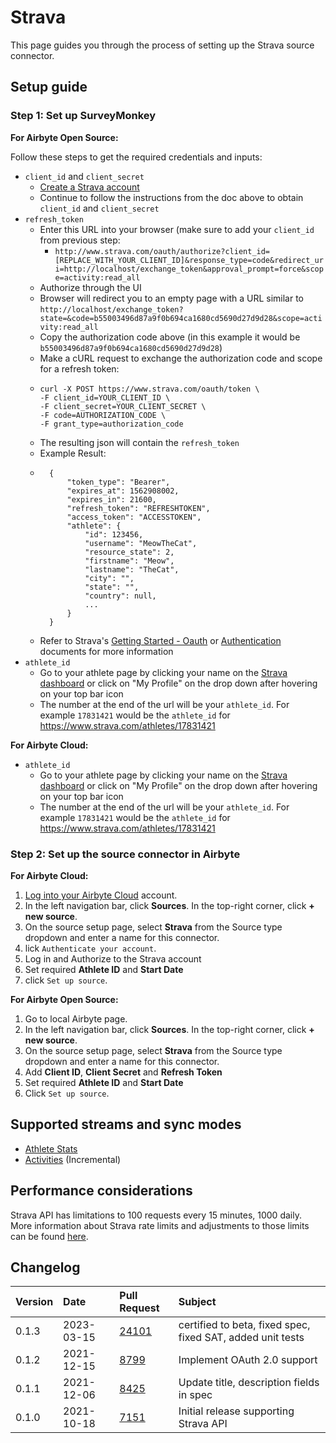# 

# Strava

This page guides you through the process of setting up the Strava    source connector.

## Setup guide
### Step 1: Set up SurveyMonkey

<!-- env:oss -->
**For Airbyte Open Source:**

Follow these steps to get the required credentials and inputs:
* `client_id` and `client_secret`
    * [Create a Strava account](https://developers.strava.com/docs/getting-started/#account)
    * Continue to follow the instructions from the doc above to obtain `client_id` and `client_secret`
* `refresh_token`
    * Enter this URL into your browser (make sure to add your `client_id` from previous step:
        * `http://www.strava.com/oauth/authorize?client_id=[REPLACE_WITH_YOUR_CLIENT_ID]&response_type=code&redirect_uri=http://localhost/exchange_token&approval_prompt=force&scope=activity:read_all`
    * Authorize through the UI
    * Browser will redirect you to an empty page with a URL similar to `http://localhost/exchange_token?state=&code=b55003496d87a9f0b694ca1680cd5690d27d9d28&scope=activity:read_all`
    * Copy the authorization code above (in this example it would be `b55003496d87a9f0b694ca1680cd5690d27d9d28`)
    * Make a cURL request to exchange the authorization code and scope for a refresh token:
    * ```
      curl -X POST https://www.strava.com/oauth/token \
      -F client_id=YOUR_CLIENT_ID \
      -F client_secret=YOUR_CLIENT_SECRET \
      -F code=AUTHORIZATION_CODE \
      -F grant_type=authorization_code
      ```
    * The resulting json will contain the `refresh_token`
    * Example Result:
    * ```
        {
            "token_type": "Bearer",
            "expires_at": 1562908002,
            "expires_in": 21600,
            "refresh_token": "REFRESHTOKEN",
            "access_token": "ACCESSTOKEN",
            "athlete": {
                "id": 123456,
                "username": "MeowTheCat",
                "resource_state": 2,
                "firstname": "Meow",
                "lastname": "TheCat",
                "city": "",
                "state": "",
                "country": null,
                ...
            }
        }
      ```
    * Refer to Strava's [Getting Started - Oauth](https://developers.strava.com/docs/getting-started/#oauth) or [Authentication](https://developers.strava.com/docs/authentication/) documents for more information
* `athlete_id`
    * Go to your athlete page by clicking your name on the [Strava dashboard](https://www.strava.com/dashboard) or click on "My Profile" on the drop down after hovering on your top bar icon
    * The number at the end of the url will be your `athlete_id`. For example `17831421` would be the `athlete_id` for https://www.strava.com/athletes/17831421

<!-- /env:oss -->

<!-- env:cloud -->
**For Airbyte Cloud:**

* `athlete_id`
    * Go to your athlete page by clicking your name on the [Strava dashboard](https://www.strava.com/dashboard) or click on "My Profile" on the drop down after hovering on your top bar icon
    * The number at the end of the url will be your `athlete_id`. For example `17831421` would be the `athlete_id` for https://www.strava.com/athletes/17831421

<!-- /env:cloud -->


### Step 2: Set up the source connector in Airbyte

<!-- env:cloud -->
**For Airbyte Cloud:**

1. [Log into your Airbyte Cloud](https://cloud.airbyte.com/workspaces) account.
2. In the left navigation bar, click **Sources**. In the top-right corner, click **+ new source**.
3. On the source setup page, select **Strava** from the Source type dropdown and enter a name for this connector.
4. lick `Authenticate your account`.
5. Log in and Authorize to the Strava account
6. Set required **Athlete ID** and **Start Date**
7. click `Set up source`.
<!-- /env:cloud -->

<!-- env:oss -->
**For Airbyte Open Source:**

1. Go to local Airbyte page.
2. In the left navigation bar, click **Sources**. In the top-right corner, click **+ new source**.
3. On the source setup page, select **Strava** from the Source type dropdown and enter a name for this connector.
4. Add **Client ID**,  **Client Secret** and **Refresh Token**
5. Set required **Athlete ID** and **Start Date**
6. Click `Set up source`.
<!-- /env:oss -->

## Supported streams and sync modes

* [Athlete Stats](https://developers.strava.com/docs/reference/#api-Athletes-getStats)
* [Activities](https://developers.strava.com/docs/reference/#api-Activities-getLoggedInAthleteActivities) \(Incremental\)

## Performance considerations

Strava API has limitations to 100 requests every 15 minutes, 1000 daily.
More information about Strava rate limits and adjustments to those limits can be found [here](https://developers.strava.com/docs/rate-limits).

## Changelog

| Version | Date       | Pull Request                                             | Subject                                                    |
|:--------|:-----------|:---------------------------------------------------------|:-----------------------------------------------------------|
| 0.1.3   | 2023-03-15 | [24101](https://github.com/airbytehq/airbyte/pull/24101) | certified to beta, fixed spec, fixed SAT, added unit tests |
| 0.1.2   | 2021-12-15 | [8799](https://github.com/airbytehq/airbyte/pull/8799)   | Implement OAuth 2.0 support                                |
| 0.1.1   | 2021-12-06 | [8425](https://github.com/airbytehq/airbyte/pull/8425)   | Update title, description fields in spec                   |
| 0.1.0   | 2021-10-18 | [7151](https://github.com/airbytehq/airbyte/pull/7151)   | Initial release supporting Strava API                      |

